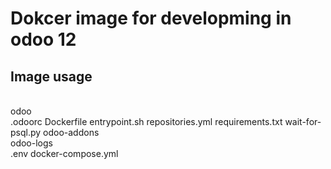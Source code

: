 # Dokcer image for developming in odoo 12 

## Image usage
\
  odoo\
  	.odoorc
  	Dockerfile
  	entrypoint.sh
  	repositories.yml
  	requirements.txt
  	wait-for-psql.py
  odoo-addons\
  odoo-logs\
  .env
  docker-compose.yml